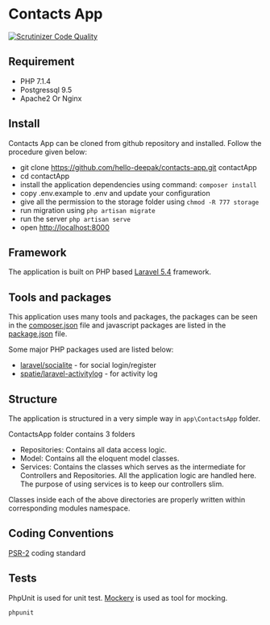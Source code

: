 
# Contacts App 

[![Scrutinizer Code Quality](https://scrutinizer-ci.com/g/hello-deepak/contacts-app/badges/quality-score.png?b=master)](https://scrutinizer-ci.com/g/hello-deepak/contacts-app/?branch=master)

## Requirement
* PHP 7.1.4
* Postgressql 9.5
* Apache2 Or Nginx

## Install

Contacts App can be cloned from github repository and installed. Follow the procedure given below:

* git clone https://github.com/hello-deepak/contacts-app.git contactApp
* cd contactApp
* install the application dependencies using command: `composer install`
* copy .env.example to .env and update your configuration
* give all the permission to the storage folder using `chmod -R 777 storage`
* run migration using `php artisan migrate`
* run the server `php artisan serve`
* open [http://localhost:8000](http://localhost:8000)


## Framework
The application is built on PHP based [Laravel 5.4](http://laravel.com) framework.
 

## Tools and packages

This application uses many tools and packages, the packages can 
be seen in the [composer.json](https://github.com/hello-deepak/contacts-app/blob/master/composer.json) file and javascript
packages are listed in the [package.json](https://github.com/hello-deepak/contacts-app/blob/master/package.json) file.


Some major PHP packages used are listed below:

* [laravel/socialite](https://github.com/laravel/socialite) - for social login/register
* [spatie/laravel-activitylog](https://github.com/spatie/laravel-activitylog) - for activity log

## Structure

The application is structured in a very simple way in `app\ContactsApp` folder.

ContactsApp folder contains 3 folders
- Repositories: Contains all data access logic. 
- Model: Contains all the eloquent model classes.
- Services: Contains the classes which serves as the intermediate for Controllers and Repositories. All the application logic are handled here.  The purpose of using services is to keep our controllers slim.

Classes inside each of the above directories are properly written within corresponding modules namespace. 

## Coding Conventions

[PSR-2](https://github.com/php-fig/fig-standards/blob/master/accepted/PSR-2-coding-style-guide.md) 
coding standard  


## Tests

PhpUnit is used for unit test. [Mockery](https://github.com/mockery/mockery) is used as tool for mocking.

```
phpunit
```



